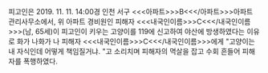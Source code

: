 피고인은 2019. 11. 11. 14:00경 인천 서구 <<<아파트>>>B<<</아파트>>>아파트 관리사무소에서, 위 아파트 경비원인 피해자 <<<내국인이름>>>C<<</내국인이름>>>(남, 65세)이 피고인이 키우는 고양이를 119에 신고하여 야산에 방생하였다는 이유로 화가 나화가 나 피해자 <<<내국인이름>>>C<<</내국인이름>>>에게 "고양이는 내 자식인데 어떻게 책임질거냐. "고 소리치며 피해자의 멱살을 잡고 수회 흔들어 피해자를 폭행하였다.